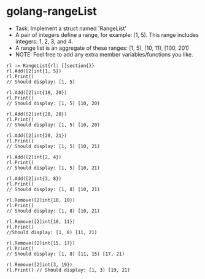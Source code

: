 # golang-rangeList

- Task: Implement a struct named 'RangeList'
- A pair of integers define a range, for example: [1, 5). This range includes integers: 1, 2, 3, and 4.
- A range list is an aggregate of these ranges: [1, 5), [10, 11), [100, 201)
- NOTE: Feel free to add any extra member variables/functions you like.

```
rl := RangeList{rl: []section{}}
rl.Add([2]int{1, 5})
rl.Print()
// Should display: [1, 5)

rl.Add([2]int{10, 20})
rl.Print()
// Should display: [1, 5) [10, 20)

rl.Add([2]int{20, 20})
rl.Print()
// Should display: [1, 5) [10, 20)

rl.Add([2]int{20, 21})
rl.Print()
// Should display: [1, 5) [10, 21)

rl.Add([2]int{2, 4})
rl.Print()
// Should display: [1, 5) [10, 21)

rl.Add([2]int{3, 8})
rl.Print()
// Should display: [1, 8) [10, 21)

rl.Remove([2]int{10, 10})
rl.Print()
// Should display: [1, 8) [10, 21)

rl.Remove([2]int{10, 11})
rl.Print()
//Should display: [1, 8) [11, 21)

rl.Remove([2]int{15, 17})
rl.Print()
// Should display: [1, 8) [11, 15) [17, 21)

rl.Remove([2]int{3, 19})
rl.Print() // Should display: [1, 3) [19, 21)

```


